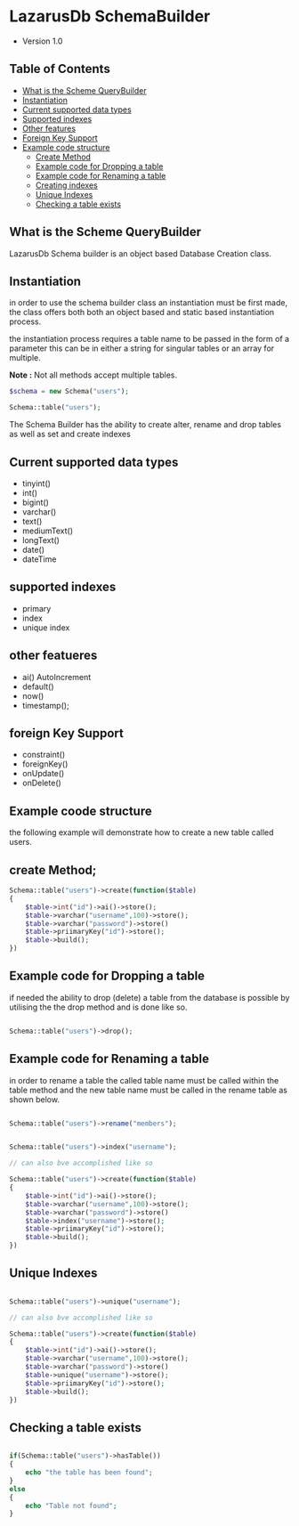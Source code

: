 # LazarusDb SchemaBuilder
* Version 1.0


## Table of Contents

- [What is the Scheme QueryBuilder](#what-is-the-scheme-querybuilder)
- [Instantiation](#instantiation)
- [Current supported data types](#current-supported-data-types)
- [Supported indexes](#supported-indexes)
- [Other features](#other-features)
- [Foreign Key Support](#foreign-key-support)
- [Example code structure](#example-code-structure)
    - [Create Method](#create-method)
    - [Example code for Dropping a table](#example-code-for-dropping-a-table)
    - [Example code for Renaming a table](#example-code-for-renaming-a-table)
    - [Creating indexes](#creating-indexes)
    - [Unique Indexes](#unique-indexes)
    - [Checking a table exists](#checking-a-table-exists)



## What is the Scheme QueryBuilder

LazarusDb Schema builder is an object based Database Creation class.

## Instantiation
in order to use the schema builder class an instantiation must be first made, the class offers both both an object based and static based instantiation process.

the instantiation process requires a table name to be passed in the form of a parameter this can be in either a string for singular tables or an array for multiple.

**Note :** Not all methods accept multiple tables.

```php
$schema = new Schema("users");
```

```php
Schema::table("users");
```

The Schema Builder has the ability to create alter, rename and drop tables as well as set and create indexes


## Current supported data types

* tinyint()
* int()
* bigint()
* varchar()
* text()
* mediumText()
* longText()
* date()
* dateTime


## supported indexes

* primary
* index
* unique index

## other featueres

* ai() AutoIncrement
* default()
* now()
* timestamp();

## foreign Key Support
 
 * constraint()
 * foreignKey()
 * onUpdate()
 * onDelete()

## Example coode structure 

the following example will demonstrate how to create a new table called users.

## create Method;

```php
Schema::table("users")->create(function($table)
{
    $table->int("id")->ai()->store();
    $table->varchar("username",100)->store();
    $table->varchar("password")->store()
    $table->priimaryKey("id")->store();
    $table->build();
})
```

## Example code for Dropping a table

if needed  the ability to drop (delete) a table from the database is possible by utilising the  the  drop method and is done like so.

```php

Schema::table("users")->drop();

```

## Example code for Renaming a table

in order to rename a table the called table name must be called within the table method and the new table name must be called in the  rename table as shown below.

```php

Schema::table("users")->rename("members");

```


```php

Schema::table("users")->index("username");

// can also bve accomplished like so

Schema::table("users")->create(function($table)
{
    $table->int("id")->ai()->store();
    $table->varchar("username",100)->store();
    $table->varchar("password")->store()
    $table->index("username")->store();
    $table->priimaryKey("id")->store();
    $table->build();
})
```

## Unique Indexes


```php

Schema::table("users")->unique("username");

// can also bve accomplished like so

Schema::table("users")->create(function($table)
{
    $table->int("id")->ai()->store();
    $table->varchar("username",100)->store();
    $table->varchar("password")->store()
    $table->unique("username")->store();
    $table->priimaryKey("id")->store();
    $table->build();
})

```

## Checking a table exists

```php

if(Schema::table("users")->hasTable())
{
    echo "the table has been found";
}
else
{
    echo "Table not found";
}

```